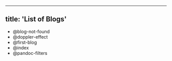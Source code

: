 
---
title: 'List of Blogs'
---


- @blog-not-found
- @doppler-effect
- @first-blog
- @index
- @pandoc-filters

